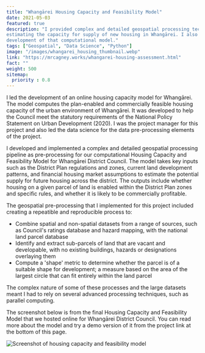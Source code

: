 ```yaml
---
title: "Whangārei Housing Capacity and Feasibility Model"
date: 2021-05-03
featured: true
description: "I provided complex and detailed geospatial processing techniques to inform a computational model for 
estimating the capacity for supply of new housing in Whangārei. I also project managed and provided advice for the
development of that computational model."
tags: ["Geospatial", "Data Science", "Python"]
image: "/images/whangarei_housing_thumbnail.webp"
link: "https://mrcagney.works/whangarei-housing-assessment.html"
fact: ""
weight: 500
sitemap:
  priority : 0.8
---
```


I led the development of an online housing capacity model for Whangārei. The model computes the plan-enabled and 
commercially feasible housing capacity of the urban environment of Whangārei. It was developed to help the Council meet 
the statutory requirements of the National Policy Statement on Urban Development (2020). I was the project manager for
this project and also led the data science for the data pre-processing elements of the project.

I developed and implemented a complex and detailed geospatial processing pipeline as 
pre-processing for our computational Housing Capacity and Feasibility Model for Whangārei District Council. The model 
takes key inputs such as the District Plan regulations and zones, current land development patterns, and financial 
housing market assumptions to estimate the potential supply for future housing across the district. The outputs include 
whether housing on a given parcel of land is enabled within the District Plan zones and specific rules, and whether it 
is likely to be commercially profitable.

The geospatial pre-processing that I implemented for this project included creating a repeatible and reproducible 
process to:

* Combine spatial and non-spatial datasets from a range of sources, such as Council's ratings database and hazard 
mapping, with the national land parcel database
* Identify and extract sub-parcels of land that are vacant and developable, with no existing buildings, hazards or 
designations overlaying them
* Compute a 'shape' metric to determine whether the parcel is of a suitable shape for development; a measure based on
the area of the largest circle that can fit entirely within the land parcel

The complex nature of some of these processes and the large datasets meant I had to rely on several advanced
processing techniques, such as parallel computing. 

The screenshot below is from the final Housing Capacity and Feasibility Model that we hosted online for Whangārei 
District Council. You can read more about the model and try a demo version of it from the project link at the bottom
of this page.

![Screenshot of housing capacity and feasibility model](/images/whangarei_housing_thumbnail.webp)